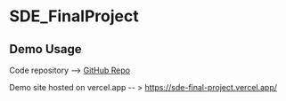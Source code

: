 # SDE_FinalProject
## Demo Usage

Code repository --> [GitHub Repo](https://github.com/Lory1403/SDE_FinalProject)

Demo site hosted on vercel.app -- > https://sde-final-project.vercel.app/